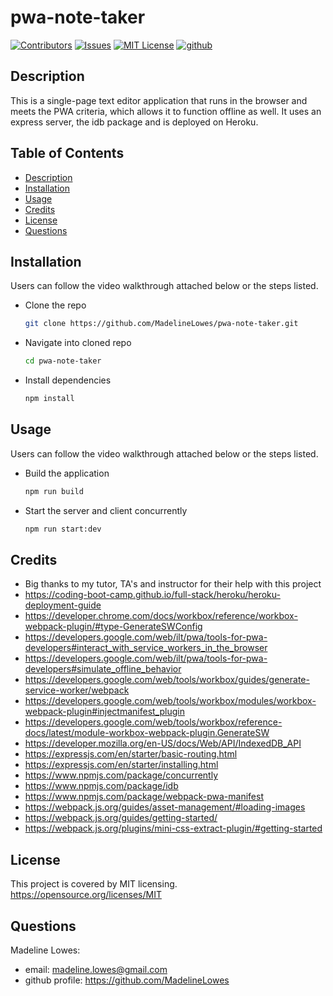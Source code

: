 <!-- DEPLOY TO HEROKU -->

# pwa-note-taker

[![Contributors][contributors-shield]][contributors-url]
[![Issues][issues-shield]][issues-url]
[![MIT License][license-shield]][license-url]
[![github][github-shield]][github-url]

## Description

This is a single-page text editor application that runs in the browser and meets the PWA criteria, which allows it to function offline as well. It uses an express server, the idb package and is deployed on Heroku.

## Table of Contents

- [Description](#description)
- [Installation](#installation)
- [Usage](#usage)
- [Credits](#credits)
- [License](#license)
- [Questions](#questions)

## Installation

Users can follow the video walkthrough attached below or the steps listed.

- Clone the repo

  ```sh
  git clone https://github.com/MadelineLowes/pwa-note-taker.git
  ```

- Navigate into cloned repo

  ```sh
  cd pwa-note-taker
  ```

- Install dependencies

  ```sh
  npm install
  ```

## Usage

Users can follow the video walkthrough attached below or the steps listed.

- Build the application

  ```sh
  npm run build
  ```

- Start the server and client concurrently

  ```sh
  npm run start:dev
  ```

## Credits

- Big thanks to my tutor, TA's and instructor for their help with this project
- https://coding-boot-camp.github.io/full-stack/heroku/heroku-deployment-guide
- https://developer.chrome.com/docs/workbox/reference/workbox-webpack-plugin/#type-GenerateSWConfig
- https://developers.google.com/web/ilt/pwa/tools-for-pwa-developers#interact_with_service_workers_in_the_browser
- https://developers.google.com/web/ilt/pwa/tools-for-pwa-developers#simulate_offline_behavior
- https://developers.google.com/web/tools/workbox/guides/generate-service-worker/webpack
- https://developers.google.com/web/tools/workbox/modules/workbox-webpack-plugin#injectmanifest_plugin
- https://developers.google.com/web/tools/workbox/reference-docs/latest/module-workbox-webpack-plugin.GenerateSW
- https://developer.mozilla.org/en-US/docs/Web/API/IndexedDB_API
- https://expressjs.com/en/starter/basic-routing.html
- https://expressjs.com/en/starter/installing.html
- https://www.npmjs.com/package/concurrently
- https://www.npmjs.com/package/idb
- https://www.npmjs.com/package/webpack-pwa-manifest
- https://webpack.js.org/guides/asset-management/#loading-images
- https://webpack.js.org/guides/getting-started/
- https://webpack.js.org/plugins/mini-css-extract-plugin/#getting-started

## License

This project is covered by MIT licensing.
https://opensource.org/licenses/MIT

## Questions

Madeline Lowes:

- email: madeline.lowes@gmail.com
- github profile: https://github.com/MadelineLowes

<!-- MARKDOWN LINKS & IMAGES -->
<!-- https://www.markdownguide.org/basic-syntax/#reference-style-links -->

[contributors-shield]: https://img.shields.io/github/contributors/MadelineLowes/pwa-note-taker.svg?style=for-the-badge
[contributors-url]: https://github.com/MadelineLowes/pwa-note-taker/graphs/contributors
[issues-shield]: https://img.shields.io/github/issues/MadelineLowes/pwa-note-taker.svg?style=for-the-badge
[issues-url]: https://github.com/MadelineLowes/pwa-note-taker/issues
[license-shield]: https://img.shields.io/github/license/MadelineLowes/pwa-note-taker.svg?style=for-the-badge
[license-url]: https://github.com/MadelineLowes/pwa-note-taker/blob/main/LICENSE
[github-shield]: https://img.shields.io/badge/-github-black.svg?style=for-the-badge&logo=github&colorB=555
[github-url]: https://github.com/MadelineLowes/pwa-note-taker